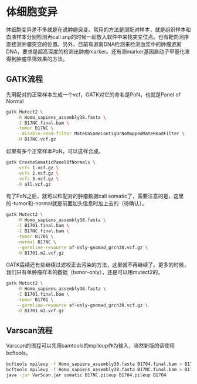 # 体细胞变异

体细胞变异差不多就是在说肿瘤突变。常用的方法是测配对样本，就是组织样本和血液样本分别检测再call snp的时候一起放入软件中来找突变位点。也有靶向测序直接测肿瘤突变的位置。另外，目前有游离DNA检测来检测血浆中的肿瘤游离DNA，要求是超高深度的检测出肿瘤marker。还有测marker基因启动子甲基化来得到肿瘤早筛效果的方法。

## GATK流程

先用配对的正常样本生成一个vcf，GATK对它的命名是PoN，也就是Panel of Normal
```bash
gatk Mutect2 \
	-R Homo_sapiens_assembly38.fasta \
	-I B17NC.final.bam \
	-tumor B17NC \
	--disable-read-filter MateOnSameContigOrNoMappedMateReadFilter \
	-O B17NC.vcf.gz
```

如果有多个正常样本PoN，可以这样合成。
```bash
gatk CreateSomaticPanelOfNormals \
	-vcfs 1.vcf.gz \
	-vcfs 2.vcf.gz \
	-vcfs 3.vcf.gz \
	-O all.vcf.gz
```

有了PoN之后，就可以和配对的肿瘤数据call somatic了，需要注意的是，这里的-tumor和-normal就是前面加头信息时加上去的（待确认）。
```bash
gatk Mutect2 \
	-R Homo_sapiens_assembly38.fasta \
	-I B1701.final.bam \
	-I B17NC.final.bam \
	-tumor B1701 \
	-normal B17NC \
	--germline-resource af-only-gnomad_grch38.vcf.gz \
	-O B1701.m2.vcf.gz
```

GATK后续还有些继续过滤校正去污染的方法，这里就不再继续了。更多的时候，我们只有单肿瘤样本的数据（tumor-only），还是可以用mutect2的。
```bash
gatk Mutect2 \
	-R Homo_sapiens_assembly38.fasta \
	-I B1701.final.bam \
	-tumor B1701 \
	--germline-resource af-only-gnomad_grch38.vcf.gz \
	-O B1701.m2.vcf.gz
```

## Varscan流程
Varscan的流程可以先用samtools的mpileup作为输入，当然新版的话使用bcftools。
```bash
bcftools mpileup -f Homo_sapiens_assembly38.fasta B1704.final.bam > B1704.pileup
bcftools mpileup -f Homo_sapiens_assembly38.fasta B17NC.final.bam > B17NC.pileup
java -jar VarScan.jar somatic B17NC.pileup B1704.pileup B1704
```



